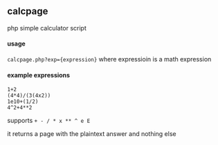 ## calcpage

php simple calculator script

#### usage

`calcpage.php?exp={expression}` where expressioin is a math expression

#### example expressions

```
1+2
(4*4)/(3(4x2))
1e10+(1/2)
4^2+4**2
```

supports `+ - / * x ** ^ e E`

it returns a page with the plaintext answer and nothing else